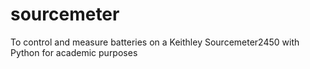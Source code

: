# sourcemeter
To control and measure batteries on a Keithley Sourcemeter2450 with Python for academic purposes
